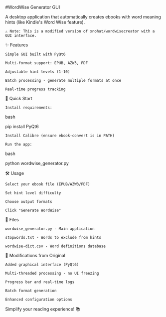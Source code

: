#WordWise Generator GUI

A desktop application that automatically creates ebooks with word meaning hints (like Kindle's Word Wise feature).

    ⚠️ Note: This is a modified version of xnohat/wordwisecreator with a GUI interface.

✨ Features

    Simple GUI built with PyQt6

    Multi-format support: EPUB, AZW3, PDF

    Adjustable hint levels (1-10)

    Batch processing - generate multiple formats at once

    Real-time progress tracking

🚀 Quick Start

    Install requirements:

bash

pip install PyQt6

    Install Calibre (ensure ebook-convert is in PATH)

    Run the app:

bash

python wordwise_generator.py

🛠️ Usage

    Select your ebook file (EPUB/AZW3/PDF)

    Set hint level difficulty

    Choose output formats

    Click "Generate WordWise"

📁 Files

    wordwise_generator.py - Main application

    stopwords.txt - Words to exclude from hints

    wordwise-dict.csv - Word definitions database

🔄 Modifications from Original

    Added graphical interface (PyQt6)

    Multi-threaded processing - no UI freezing

    Progress bar and real-time logs

    Batch format generation

    Enhanced configuration options

Simplify your reading experience! 📚

